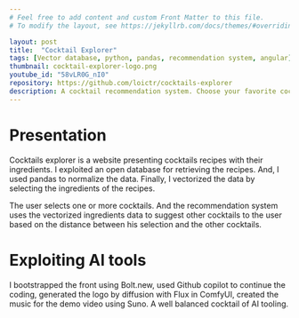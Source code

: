 ```yaml
---
# Feel free to add content and custom Front Matter to this file.
# To modify the layout, see https://jekyllrb.com/docs/themes/#overriding-theme-defaults

layout: post
title:  "Cocktail Explorer"
tags: [Vector database, python, pandas, recommendation system, angular]
thumbnail: cocktail-explorer-logo.png
youtube_id: "58vLR0G_nI0"
repository: https://github.com/loictr/cocktails-explorer
description: A cocktail recommendation system. Choose your favorite cocktails, and the engine will suggest others you might like.
---
```


# Presentation

Cocktails explorer is a website presenting cocktails recipes with their ingredients. I exploited an open database for retrieving the recipes. And, I used pandas to normalize the data. Finally, I vectorized the data by selecting the ingredients of the recipes.

The user selects one or more cocktails. And the recommendation system uses the vectorized ingredients data to suggest other cocktails to the user based on the distance between his selection and the other cocktails.

# Exploiting AI tools

I bootstrapped the front using Bolt.new, used Github copilot to continue the coding, generated the logo by diffusion with Flux in ComfyUI, created the music for the demo video using Suno. A well balanced cocktail of AI tooling.